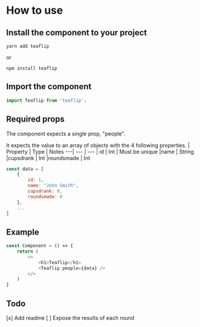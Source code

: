 # How to use


## Install the component to your project

```
yarn add teaflip
```

or 

```
npm install teaflip
```

## Import the component

```javascript
import Teaflip from 'teaflip';
```

## Required props

The component expects a single prop, "people".

It expects the value to an array of objects with the 4 following properties.
| Property | Type | Notes
---| --- | ---
| id | Int | Must be unique
|name | String
|cupsdrank | Int
|roundsmade | Int

```javascript
const data = [
    {
        id: 1,
        name: "John Smith",
        cupsdrank: 0,
        roundsmade: 0
    },
    ...
]
```

## Example

```javascript
const Component = () => {
    return (
        <>
            <h1>Teaflip</h1>
            <Teaflip people={data} />
        </>
    )
}
```

## Todo

[x] Add readme
[ ] Expose the results of each round